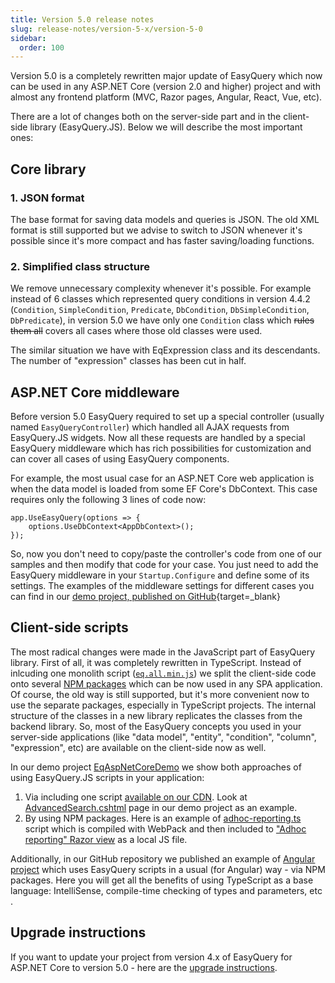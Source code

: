 ```yaml
---
title: Version 5.0 release notes
slug: release-notes/version-5-x/version-5-0
sidebar:
  order: 100
---
```


Version 5.0 is a completely rewritten major update of EasyQuery which now can be used in any ASP.NET Core (version 2.0 and higher) project and with almost any frontend platform (MVC, Razor pages, Angular, React, Vue, etc).

There are a lot of changes both on the server-side part and in the client-side library (EasyQuery.JS). Below we will describe the most important ones:

## Core library

### 1. JSON format
The base format for saving data models and queries is JSON. The old XML format is still supported but we advise to switch to JSON whenever it's possible since it's more compact and has faster saving/loading functions.

### 2. Simplified class structure
We remove unnecessary complexity whenever it's possible. For example instead of 6 classes which represented query conditions in version 4.4.2 (`Condition`, `SimpleCondition`, `Predicate`, `DbCondition`, `DbSimpleCondition`, `DbPredicate`), in version 5.0 we have only one `Condition` class which ~~rules them all~~ covers all cases where those old classes were used.

The similar situation we have with EqExpression class and its descendants. The number of "expression" classes has been cut in half.

## ASP.NET Core middleware
Before version 5.0 EasyQuery required to set up a special controller (usually named `EasyQueryController`) which handled all AJAX requests from EasyQuery.JS widgets. 
Now all these requests are handled by a special EasyQuery middleware which has rich possibilities for customization and can cover all cases of using EasyQuery components.

For example, the most usual case for an ASP.NET Core web application is when the data model is loaded from some EF Core's DbContext. This case requires only the following 3 lines of code now:

```
app.UseEasyQuery(options => {
    options.UseDbContext<AppDbContext>();
});
```

So, now you don't need to copy/paste the controller's code from one of our samples and then modify that code for your case. You just need to add the EasyQuery middleware in your `Startup.Configure` and define some of its settings. The examples of the middleware settings for different cases you can find in our [demo project, published on GitHub](https://github.com/easyquery/AspNetCoreSamples/tree/master/EqAspNetCoreDemo/Startup.cs){target=_blank}



## Client-side scripts
The most radical changes were made in the JavaScript part of EasyQuery library. First of all, it was completely rewritten in TypeScript. 
Instead of inlcuding one monolith script ([`eq.all.min.js`](https://cdn.korzh.com/eq/5.0.0/eq.all.min.js)) we split the client-side code onto several [NPM packages](https://www.npmjs.com/org/easyquery) which can be now used in any SPA application. Of course, the old way is still supported, but it's more convenient now to use the separate packages, especially in TypeScript projects.
The internal structure of the classes in a new library replicates the classes from the backend library. So, most of the EasyQuery concepts you used in your server-side applications (like "data model", "entity", "condition", "column", "expression", etc) are available on the client-side now as well. 

In our demo project [EqAspNetCoreDemo](https://github.com/easyquery/AspNetCoreSamples/tree/master/EqAspNetCoreDemo) we show both approaches of using EasyQuery.JS scripts in your application:
1. Via including one script [available on our CDN](https://cdn.korzh.com/eq/5.0.0/eq.all.min.js). Look at [AdvancedSearch.cshtml](https://github.com/easyquery/AspNetCoreSamples/tree/master/EqAspNetCoreDemo/Pages/AdvancedSearch.cshtml) page in our demo project as an example.
2. By using NPM packages. Here is an example of [adhoc-reporting.ts](https://github.com/easyquery/AspNetCoreSamples/tree/master/EqAspNetCoreDemo/ts/adhoc-reporting.ts) script which is compiled with WebPack and then included to ["Adhoc reporting" Razor view](https://github.com/easyquery/AspNetCoreSamples/tree/master/EqAspNetCoreDemo/Views/Home/AdhocReporting.cshtml) as a local JS file. 

Additionally, in our GitHub repository we published an example of [Angular project](https://github.com/easyquery/AspNetCoreSamples/tree/master/EqAngularDemo) which uses EasyQuery scripts in a usual (for Angular) way - via NPM packages. Here you will get all the benefits of using TypeScript as a base language: IntelliSense, compile-time checking of types and parameters, etc .
	

## Upgrade instructions
If you want to update your project from version 4.x of EasyQuery for ASP.NET Core to version 5.0 - here are the [upgrade instructions](/easyquery/docs/release-notes/upgrade-from-4-x-to-5-0).
